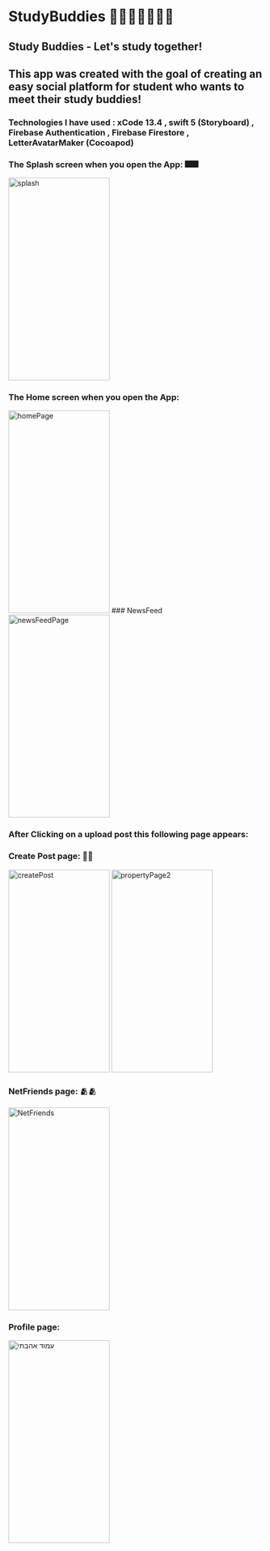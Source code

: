 # StudyBuddies 🧑🏽‍🎓📖👩🏽‍🎓
## Study Buddies - Let's study together!

## This app was created with the goal of creating an easy social platform for student who wants to meet their study buddies!
### Technologies I have used : xCode 13.4 , swift 5 (Storyboard) , Firebase Authentication , Firebase Firestore , LetterAvatarMaker (Cocoapod)

### The Splash screen when you open the App: 🎆🎆
<img src="https://user-images.githubusercontent.com/62396197/172438712-52d7580b-3f4c-494e-891e-0a6b7ee31872.png" alt="splash" width="200" height="400"/>

### The Home screen when you open the App: 
<img src="https://user-images.githubusercontent.com/62396197/172438705-5ae5e8e5-ea22-4408-bc2a-96340347a86b.png" alt="homePage" width="200" height="400"/>
### NewsFeed
<img src="https://user-images.githubusercontent.com/62396197/172438721-8ea30942-b9dc-45f7-99c2-c1d4ff5cf082.png" alt="newsFeedPage" width="200" height="400"/>

### After Clicking on a upload post this following page appears: 
### Create Post page: 💬💬
<img src="https://user-images.githubusercontent.com/62396197/172438717-692d49a8-a001-49f4-a74f-8146eac49d16.png" alt="createPost" width="200" height="400"/>  <img src="https://user-images.githubusercontent.com/62396197/148754679-6388d1ff-dd01-4b9d-92db-e5aab3a18314.png" alt="propertyPage2" width="200" height="400"/>

### NetFriends page: 🫂🫂
<img src="https://user-images.githubusercontent.com/62396197/172438722-313e7759-d5be-4e6c-91fe-f5ecaf94d926.png" alt="NetFriends" width="200" height="400"/>

### Profile page: 
<img src="https://user-images.githubusercontent.com/62396197/172438700-09709f76-af67-4e5b-9255-7f4c79016d64.png" alt="עמוד אהבתי" width="200" height="400"/>

